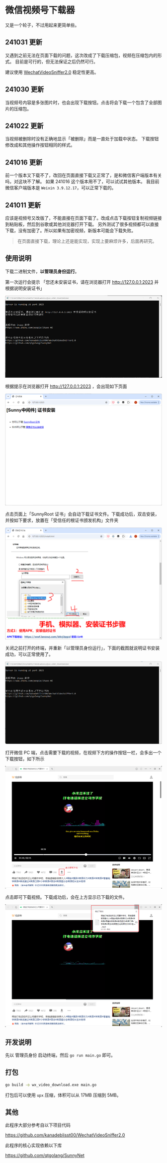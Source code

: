 # 微信视频号下载器

又是一个轮子，不过用起来更简单些。

## 241031 更新

又遇到之前无法在页面下载的问题，这次改成了下载压缩包，视频在压缩包内的形式。
目前是可行的，但无法保证之后仍然可行。

建议使用 [WechatVideoSniffer2.0](https://github.com/kanadeblisst00/WechatVideoSniffer2.0) 稳定性更高。

## 241030 更新

当视频号内容是多张图片时，也会出现下载按钮。点击将会下载一个包含了全部图片的压缩包。

## 241022 更新

当视频被删除时没有正确地显示「被删除」而是一直处于加载中状态。
下载按钮修改成和其他操作按钮相同的样式。

## 241016 更新

前一个版本又下载不了，改回在页面直接下载又正常了，是和微信客户端版本有关吗，对这块不了解。
如果 241016 这个版本用不了，可以试试其他版本。
我目前微信客户端版本是 `Weixin 3.9.12.17`，可以正常下载的。

## 241011 更新

应该是视频号又改版了，不能直接在页面下载了。改成点击下载按钮复制视频链接到粘贴板，然后到谷歌或其他浏览器打开下载。
另外测试了很多视频都可以直接下载，没有加密了。所以如果有加密视频，新版本可能会下载失败。

> 在页面直接下载，理论上还是能实现，实现上要麻烦许多，后面再研究。

## 使用说明

下载二进制文件，**以管理员身份运行**。


第一次运行会提示 「您还未安装证书，请在浏览器打开 http://127.0.0.1:2023 并根据说明安装证书」

![首次打开](assets/screenshot3.png)


根据提示在浏览器打开 http://127.0.0.1:2023 ，会出现如下页面

![证书下载+说明](assets/screenshot4.png)


点击页面上「SunnyRoot 证书」会自动下载证书文件。下载成功后，双击安装，并按如下要求，放置在「受信任的根证书颁发机构」文件夹

![证书安装步骤](assets/screenshot6.png)


关闭之前打开的终端，并重新「以管理员身份运行」，下面的截图就说明证书安装成功，可以正常使用了。

![正常使用](assets/screenshot7.png)


打开微信 PC 端，点击需要下载的视频，在视频下方的操作按钮一栏，会多出一个下载按钮，如下所示

![视频下载按钮](assets/screenshot1.png)


点击即可下载视频。下载成功后，会在上方显示已下载的文件。

![视频下载成功](assets/screenshot2.png)

## 开发说明

先以 管理员身份 启动终端，然后 `go run main.go` 即可。

## 打包

```bash
go build -o wx_video_download.exe main.go
```

打包后可以使用 `upx` 压缩，体积可以从 17MB 压缩到 5MB。

## 其他

此程序大部分参考自以下项目代码

https://github.com/kanadeblisst00/WechatVideoSniffer2.0

此程序的核心实现依赖以下库

https://github.com/qtgolang/SunnyNet
